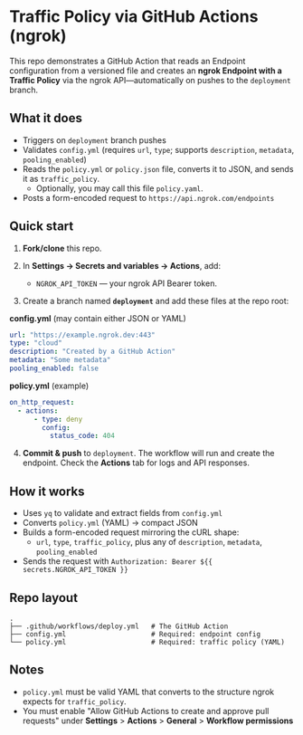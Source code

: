 # Traffic Policy via GitHub Actions (ngrok)

This repo demonstrates a GitHub Action that reads an Endpoint configuration from a versioned file and creates an **ngrok Endpoint with a Traffic Policy** via the ngrok API—automatically on pushes to the `deployment` branch.

## What it does

* Triggers on `deployment` branch pushes
* Validates `config.yml` (requires `url`, `type`; supports `description`, `metadata`, `pooling_enabled`)
* Reads the `policy.yml` or `policy.json` file, converts it to JSON, and sends it as `traffic_policy`.
  - Optionally, you may call this file `policy.yaml`.
* Posts a form-encoded request to `https://api.ngrok.com/endpoints`

## Quick start

1. **Fork/clone** this repo.
2. In **Settings → Secrets and variables → Actions**, add:

   * `NGROK_API_TOKEN` — your ngrok API Bearer token.
3. Create a branch named **`deployment`** and add these files at the repo root:

**config.yml** (may contain either JSON or YAML)

```yaml
url: "https://example.ngrok.dev:443"
type: "cloud"
description: "Created by a GitHub Action"
metadata: "Some metadata"
pooling_enabled: false
```

**policy.yml** (example)

```yaml
on_http_request:
  - actions:
      - type: deny
        config:
          status_code: 404
```

4. **Commit & push** to `deployment`.
   The workflow will run and create the endpoint. Check the **Actions** tab for logs and API responses.

## How it works

* Uses `yq` to validate and extract fields from `config.yml`
* Converts `policy.yml` (YAML) → compact JSON
* Builds a form-encoded request mirroring the cURL shape:
  * `url`, `type`, `traffic_policy`, plus any of `description`, `metadata`, `pooling_enabled`
* Sends the request with `Authorization: Bearer ${{ secrets.NGROK_API_TOKEN }}`

## Repo layout

```
.
├── .github/workflows/deploy.yml   # The GitHub Action
├── config.yml                     # Required: endpoint config
└── policy.yml                     # Required: traffic policy (YAML)
```

## Notes

* `policy.yml` must be valid YAML that converts to the structure ngrok expects for `traffic_policy`.
* You must enable "Allow GitHub Actions to create and approve pull requests" under **Settings** > **Actions** > **General** > **Workflow permissions**

